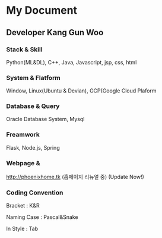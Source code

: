 # My Document
## Developer Kang Gun Woo
### Stack & Skill
Python(ML&DL), C++, Java, Javascript, jsp, css, html
### System & Flatform
Window, Linux(Ubuntu & Devian), GCP(Google Cloud Plaform
### Database & Query
Oracle Database System, Mysql
### Freamwork
Flask, Node.js, Spring
### Webpage & 
http://phoenixhome.tk (홈페이지 리뉴얼 중) 
(Update Now!)
### Coding Convention
  Bracket : K&R 
  
  
  Naming Case : Pascal&Snake 
  
  
  In Style : Tab
  
  
